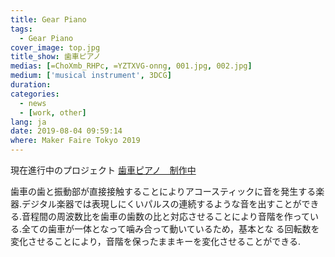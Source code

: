 ```yaml
---
title: Gear Piano
tags:
  - Gear Piano
cover_image: top.jpg
title_show: 歯車ピアノ
medias: [=ChoXmb_RHPc, =YZTXVG-onng, 001.jpg, 002.jpg]
medium: ['musical instrument', 3DCG]
duration:
categories:
  - news
  - [work, other]
lang: ja
date: 2019-08-04 09:59:14
where: Maker Faire Tokyo 2019
---
```

現在進行中のプロジェクト
[歯車ピアノ　制作中](https://note.mu/thinking_kiyu/n/n7847a293b2ed)

⻭車の⻭と振動部が直接接触することによりアコースティックに音を発生する楽器.デジタル楽器では表現しにくいパルスの連続するような音を出すことができる.音程間の周波数比を⻭車の⻭数の比と対応させることにより音階を作っている.全ての⻭車が一体となって噛み合って動いているため，基本とな る回転数を変化させることにより，音階を保ったままキーを変化させることができる.
<!--
# Tag Plugins
## Image
{% img [class names] /path/to/image [width] [height] "title text 'alt text'" %}

## Link
{% link text url [external] [title] %}

## YouTube
{% youtube video_id %}

## Vimeo
{% vimeo video_id [width] [height] %}

<!-- more -->
